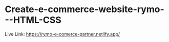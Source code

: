 # Create-e-commerce-website-rymo---HTML-CSS

 Live Link: https://rymo-e-comerce-partner.netlify.app/